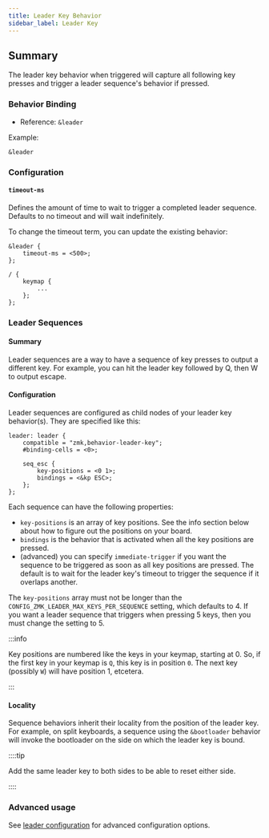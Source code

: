 ```yaml
---
title: Leader Key Behavior
sidebar_label: Leader Key
---
```


## Summary

The leader key behavior when triggered will capture all following key presses and trigger a leader sequence's behavior if pressed.

### Behavior Binding

- Reference: `&leader`

Example:

```
&leader
```

### Configuration

#### `timeout-ms`

Defines the amount of time to wait to trigger a completed leader sequence. Defaults to no timeout and will wait indefinitely.

To change the timeout term, you can update the existing behavior:

```
&leader {
    timeout-ms = <500>;
};

/ {
    keymap {
        ...
    };
};
```

### Leader Sequences

#### Summary

Leader sequences are a way to have a sequence of key presses to output a different key. For example, you can hit the leader key followed by Q, then W to output escape.

#### Configuration

Leader sequences are configured as child nodes of your leader key behavior(s). They are specified like this:

```
leader: leader {
    compatible = "zmk,behavior-leader-key";
    #binding-cells = <0>;

    seq_esc {
        key-positions = <0 1>;
        bindings = <&kp ESC>;
    };
};
```

Each sequence can have the following properties:

- `key-positions` is an array of key positions. See the info section below about how to figure out the positions on your board.
- `bindings` is the behavior that is activated when all the key positions are pressed.
- (advanced) you can specify `immediate-trigger` if you want the sequence to be triggered as soon as all key positions are pressed. The default is to wait for the leader key's timeout to trigger the sequence if it overlaps another.

The `key-positions` array must not be longer than the `CONFIG_ZMK_LEADER_MAX_KEYS_PER_SEQUENCE` setting, which defaults to 4. If you want a leader sequence that triggers when pressing 5 keys, then you must change the setting to 5.

:::info

Key positions are numbered like the keys in your keymap, starting at 0. So, if the first key in your keymap is `Q`, this key is in position `0`. The next key (possibly `W`) will have position 1, etcetera.

:::

#### Locality

Sequence behaviors inherit their locality from the position of the leader key. For example, on split keyboards, a sequence using the `&bootloader` behavior will invoke the bootloader on the side on which the leader key is bound.

::::tip

Add the same leader key to both sides to be able to reset either side.

::::

### Advanced usage

See [leader configuration](../../config/leader.md) for advanced configuration options.
